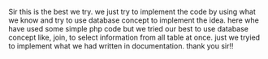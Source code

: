 Sir this is the best we try. 
we just try to implement the code by using what we know and try to use database concept to implement the idea.
here whe have used some simple php code but we tried our best to use database concept like, join, to select information from all table at once. 
just we tryied to implement what we had written in documentation. thank you sir!!
    